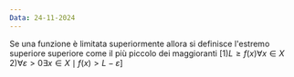 ```yaml
---
Data: 24-11-2024
---
```

Se una funzione è limitata superiormente allora si definisce l'estremo superiore superiore come il più piccolo dei maggioranti $[1) L\geq f(x)\forall x\in X\quad 2)\forall \varepsilon>0 \exists x\in X\mid f(x)>L-\varepsilon]$
